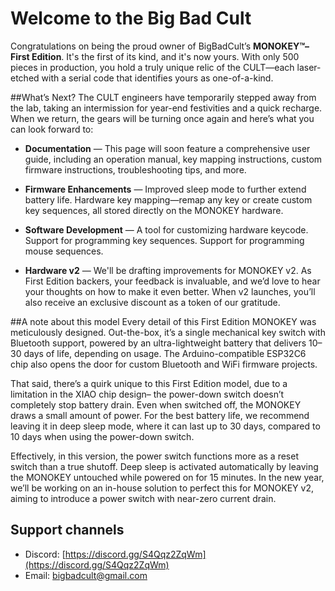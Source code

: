 # Welcome to the Big Bad Cult 

Congratulations on being the proud owner of BigBadCult’s __MONOKEY™–First Edition__. It's the first of its kind, and it's now yours. With only 500 pieces in production, you hold a truly unique relic of the CULT—each laser-etched with a serial code that identifies yours as one-of-a-kind.

##What’s Next?
The CULT engineers have temporarily stepped away from the lab, taking an intermission for year-end festivities and a quick recharge. When we return, the gears will be turning once again and here’s what you can look forward to:

* __Documentation__ —
This page will soon feature a comprehensive user guide, including an operation manual, key mapping instructions, custom firmware instructions, troubleshooting tips, and more.

* __Firmware Enhancements__ —
Improved sleep mode to further extend battery life.
Hardware key mapping—remap any key or create custom key sequences, all stored directly on the MONOKEY hardware.

* __Software Development__ —
A tool for customizing hardware keycode.
Support for programming key sequences.
Support for programming mouse sequences.

* __Hardware v2__ —
We'll be drafting improvements for MONOKEY v2. As First Edition backers, your feedback is invaluable, and we’d love to hear your thoughts on how to make it even better. When v2 launches, you’ll also receive an exclusive discount as a token of our gratitude.

##A note about this model
Every detail of this First Edition MONOKEY was meticulously designed. Out-the-box, it’s a single mechanical key switch with Bluetooth support, powered by an ultra-lightweight battery that delivers 10–30 days of life, depending on usage. The Arduino-compatible ESP32C6 chip also opens the door for custom Bluetooth and WiFi firmware projects. 

That said, there’s a quirk unique to this First Edition model, due to a limitation in the XIAO chip design– the power-down switch doesn’t completely stop battery drain. Even when switched off, the MONOKEY draws a small amount of power. For the best battery life, we recommend leaving it in deep sleep mode, where it can last up to 30 days, compared to 10 days when using the power-down switch.

Effectively, in this version, the power switch functions more as a reset switch than a true shutoff. Deep sleep is activated automatically by leaving the MONOKEY untouched while powered on for 15 minutes.
In the new year, we’ll be working on an in-house solution to perfect this for MONOKEY v2, aiming to introduce a power switch with near-zero current drain.


## Support channels

* Discord: [https://discord.gg/S4Qqz2ZqWm](https://discord.gg/S4Qqz2ZqWm)
* Email: [bigbadcult@gmail.com](mailto:bigbadcult@gmail.com)